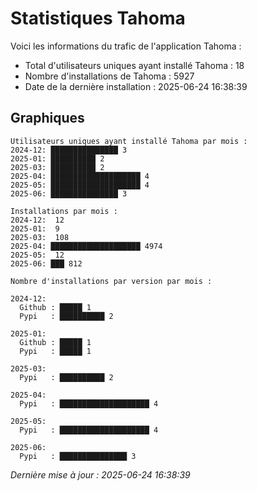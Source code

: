 # Statistiques Tahoma

Voici les informations du trafic de l'application Tahoma :
- Total d'utilisateurs uniques ayant installé Tahoma : 18
- Nombre d'installations de Tahoma : 5927
- Date de la dernière installation : 2025-06-24 16:38:39

## Graphiques
```
Utilisateurs uniques ayant installé Tahoma par mois :
2024-12: ███████████████ 3
2025-01: ██████████ 2
2025-03: ██████████ 2
2025-04: ████████████████████ 4
2025-05: ████████████████████ 4
2025-06: ███████████████ 3
```

```
Installations par mois :
2024-12:  12
2025-01:  9
2025-03:  108
2025-04: ████████████████████ 4974
2025-05:  12
2025-06: ███ 812
```

```
Nombre d'installations par version par mois :

2024-12:
  Github : █████ 1
  Pypi   : ██████████ 2

2025-01:
  Github : █████ 1
  Pypi   : █████ 1

2025-03:
  Pypi   : ██████████ 2

2025-04:
  Pypi   : ████████████████████ 4

2025-05:
  Pypi   : ████████████████████ 4

2025-06:
  Pypi   : ███████████████ 3
```


*Dernière mise à jour : 2025-06-24 16:38:39*
